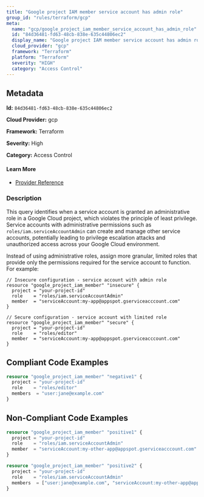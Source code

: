 ```yaml
---
title: "Google project IAM member service account has admin role"
group_id: "rules/terraform/gcp"
meta:
  name: "gcp/google_project_iam_member_service_account_has_admin_role"
  id: "84d36481-fd63-48cb-838e-635c44806ec2"
  display_name: "Google project IAM member service account has admin role"
  cloud_provider: "gcp"
  framework: "Terraform"
  platform: "Terraform"
  severity: "HIGH"
  category: "Access Control"
---
```

## Metadata

**Id:** `84d36481-fd63-48cb-838e-635c44806ec2`

**Cloud Provider:** gcp

**Framework:** Terraform

**Severity:** High

**Category:** Access Control

#### Learn More

 - [Provider Reference](https://registry.terraform.io/providers/hashicorp/google/latest/docs/resources/google_project_iam#google_project_iam_member)

### Description

 This query identifies when a service account is granted an administrative role in a Google Cloud project, which violates the principle of least privilege. Service accounts with administrative permissions such as `roles/iam.serviceAccountAdmin` can create and manage other service accounts, potentially leading to privilege escalation attacks and unauthorized access across your Google Cloud environment.

Instead of using administrative roles, assign more granular, limited roles that provide only the permissions required for the service account to function. For example:

```hcl
// Insecure configuration - service account with admin role
resource "google_project_iam_member" "insecure" {
  project = "your-project-id"
  role    = "roles/iam.serviceAccountAdmin"
  member  = "serviceAccount:my-app@appspot.gserviceacccount.com"
}

// Secure configuration - service account with limited role
resource "google_project_iam_member" "secure" {
  project = "your-project-id"
  role    = "roles/editor"
  member  = "serviceAccount:my-app@appspot.gserviceacccount.com"
}
```


## Compliant Code Examples
```terraform
resource "google_project_iam_member" "negative1" {
  project = "your-project-id"
  role    = "roles/editor"
  members  = "user:jane@example.com"
}
```
## Non-Compliant Code Examples
```terraform
resource "google_project_iam_member" "positive1" {
  project = "your-project-id"
  role    = "roles/iam.serviceAccountAdmin"
  member  = "serviceAccount:my-other-app@appspot.gserviceacccount.com"
}

resource "google_project_iam_member" "positive2" {
  project = "your-project-id"
  role    = "roles/iam.serviceAccountAdmin"
  members  = ["user:jane@example.com", "serviceAccount:my-other-app@appspot.gserviceacccount.com"]
}

```